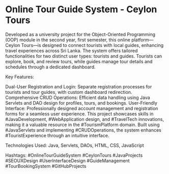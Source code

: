 # Online Tour Guide System - Ceylon Tours

Developed as a university project for the Object-Oriented Programming (OOP) module in the second year, first semester, this online platform—Ceylon Tours—is designed to connect tourists with local guides, enhancing travel experiences across Sri Lanka. The system offers tailored functionalities for two distinct user types: tourists and guides. Tourists can explore, book, and review tours, while guides manage tour details and schedules through a dedicated dashboard.

Key Features:

Dual-User Registration and Login: Separate registration processes for tourists and tour guides, with custom dashboard redirection.
Comprehensive CRUD Operations: Efficient data handling using Java Servlets and DAO design for profiles, tours, and bookings.
User-Friendly Interface: Professionally designed account management and registration forms for a seamless user experience.
This project showcases skills in #JavaDevelopment, #WebApplication design, and #TravelTech innovations, making it a valuable resource in the #TourismPlatform domain. Built using #JavaServlets and implementing #CRUDOperations, the system enhances #TouristExperience through an intuitive interface.

Technologies Used: Java, Servlets, DAOs, HTML, CSS, JavaScript

Hashtags: #OnlineTourGuideSystem #CeylonTours #JavaProjects #SEOUXDesign #UserInterfaceDesign #GuideManagement #TourBookingSystem #GitHubProjects
